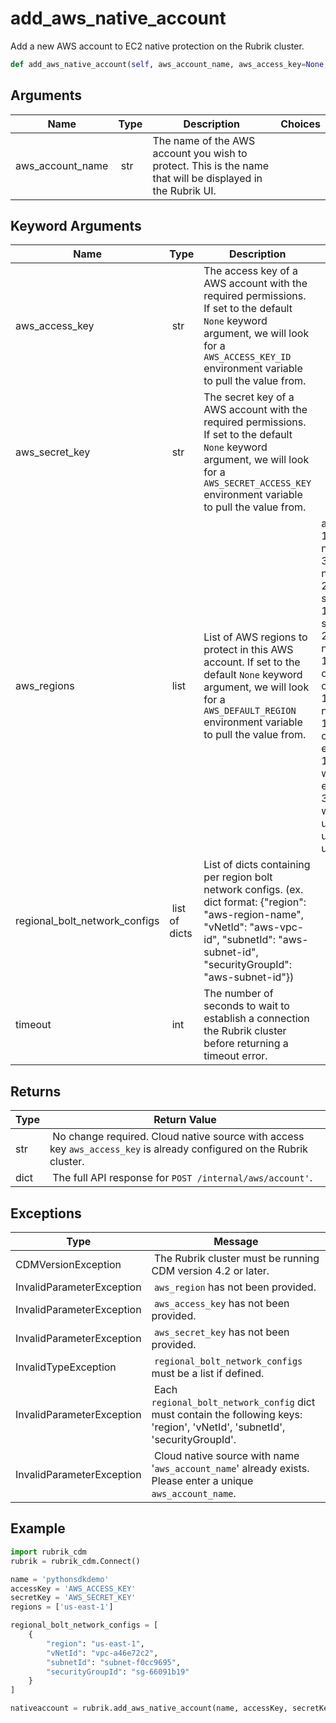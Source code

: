 # add_aws_native_account

Add a new AWS account to EC2 native protection on the Rubrik cluster.

```py
def add_aws_native_account(self, aws_account_name, aws_access_key=None, aws_secret_key=None, aws_regions=None, regional_bolt_network_configs=None, timeout=30):
```

## Arguments

| Name        | Type | Description                                                                 | Choices |
|-------------|------|-----------------------------------------------------------------------------|---------|
| aws_account_name  | str | The name of the AWS account you wish to protect. This is the name that will be displayed in the Rubrik UI. |  |

## Keyword Arguments

| Name        | Type | Description                                                                 | Choices | Default |
|-------------|------|-----------------------------------------------------------------------------|---------|---------|
| aws_access_key  | str | The access key of a AWS account with the required permissions. If set to the default `None` keyword argument, we will look for a `AWS_ACCESS_KEY_ID` environment variable to pull the value from.  |  | None |
| aws_secret_key  | str | The secret key of a AWS account with the required permissions. If set to the default `None` keyword argument, we will look for a `AWS_SECRET_ACCESS_KEY` environment variable to pull the value from.  |  | None |
| aws_regions  | list | List of AWS regions to protect in this AWS account. If set to the default `None` keyword argument, we will look for a `AWS_DEFAULT_REGION` environment variable to pull the value from.  | ap-south-1, ap-northeast-3, ap-northeast-2, ap-southeast-1, ap-southeast-2, ap-northeast-1, ca-central-1, cn-north-1, cn-northwest-1, eu-central-1, eu-west-1, eu-west-2, eu-west-3, us-west-1, us-east-1, us-east-2, us-west-2 | None  |
| regional_bolt_network_configs  | list of dicts | List of dicts containing per region bolt network configs. (ex. dict format: {"region": "aws-region-name", "vNetId": "aws-vpc-id", "subnetId": "aws-subnet-id", "securityGroupId": "aws-subnet-id"})  |  | None |
| timeout  | int | The number of seconds to wait to establish a connection the Rubrik cluster before returning a timeout error.  |  | 30 |

## Returns

| Type | Return Value                                                                                  |
|------|-----------------------------------------------------------------------------------------------|
| str | No change required. Cloud native source with access key `aws_access_key` is already configured on the Rubrik cluster. |
| dict | The full API response for `POST /internal/aws/account'`. |

## Exceptions

| Type | Message                                                                                       |
|------|-----------------------------------------------------------------------------------------------|
| CDMVersionException | The Rubrik cluster must be running CDM version 4.2 or later. |
| InvalidParameterException | `aws_region` has not been provided. |
| InvalidParameterException | `aws_access_key` has not been provided. |
| InvalidParameterException | `aws_secret_key` has not been provided. |
| InvalidTypeException | `regional_bolt_network_configs` must be a list if defined. |
| InvalidParameterException | Each `regional_bolt_network_config` dict must contain the following keys: 'region', 'vNetId', 'subnetId', 'securityGroupId'. |
| InvalidParameterException | Cloud native source with name '`aws_account_name`' already exists. Please enter a unique `aws_account_name`. |


## Example

```py
import rubrik_cdm
rubrik = rubrik_cdm.Connect()

name = 'pythonsdkdemo'
accessKey = 'AWS_ACCESS_KEY'
secretKey = 'AWS_SECRET_KEY'
regions = ['us-east-1']

regional_bolt_network_configs = [
    {
        "region": "us-east-1", 
        "vNetId": "vpc-a46e72c2",
        "subnetId": "subnet-f0cc9695", 
        "securityGroupId": "sg-66091b19"
    }
]

nativeaccount = rubrik.add_aws_native_account(name, accessKey, secretKey, regions, regional_bolt_network_configs)

```
